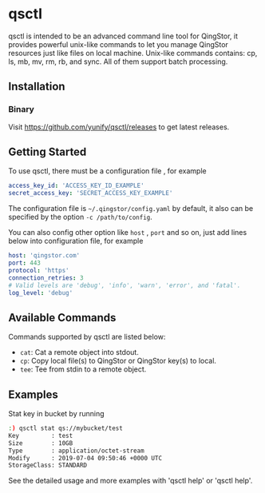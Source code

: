 # qsctl

qsctl is intended to be an advanced command line tool for QingStor, it provides
powerful unix-like commands to let you manage QingStor resources just like files
on local machine. Unix-like commands contains: cp, ls, mb, mv, rm, rb, and sync.
All of them support batch processing.

## Installation

### Binary

Visit <https://github.com/yunify/qsctl/releases> to get latest releases.

## Getting Started

To use qsctl, there must be a configuration file , for example

```yaml
access_key_id: 'ACCESS_KEY_ID_EXAMPLE'
secret_access_key: 'SECRET_ACCESS_KEY_EXAMPLE'
```

The configuration file is `~/.qingstor/config.yaml` by default, it also
can be specified by the option `-c /path/to/config`.

You can also config other option like `host` , `port` and so on, just
add lines below into configuration file, for example

```yaml
host: 'qingstor.com'
port: 443
protocol: 'https'
connection_retries: 3
# Valid levels are 'debug', 'info', 'warn', 'error', and 'fatal'.
log_level: 'debug'
```

## Available Commands

Commands supported by qsctl are listed below:

- `cat`: Cat a remote object into stdout.
- `cp`: Copy local file(s) to QingStor or QingStor key(s) to local.
- `tee`: Tee from stdin to a remote object.


## Examples

Stat key in bucket <mybucket> by running

```bash
:) qsctl stat qs://mybucket/test
Key         : test
Size        : 10GB
Type        : application/octet-stream
Modify      : 2019-07-04 09:50:46 +0000 UTC
StorageClass: STANDARD
```

See the detailed usage and more examples with 'qsctl help' or 'qsctl <command> help'.
